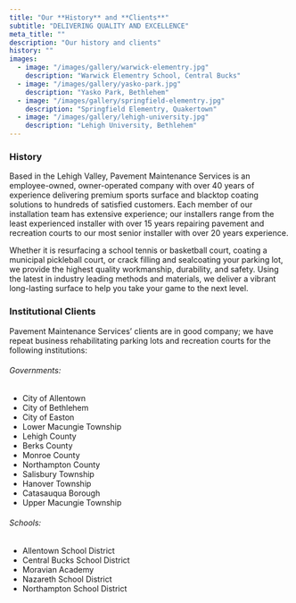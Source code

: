 ```yaml
---
title: "Our **History** and **Clients**"
subtitle: "DELIVERING QUALITY AND EXCELLENCE"
meta_title: ""
description: "Our history and clients"
history: ""
images:
  - image: "/images/gallery/warwick-elementry.jpg"
    description: "Warwick Elementry School, Central Bucks"
  - image: "/images/gallery/yasko-park.jpg"
    description: "Yasko Park, Bethlehem"
  - image: "/images/gallery/springfield-elementry.jpg"
    description: "Springfield Elementry, Quakertown"
  - image: "/images/gallery/lehigh-university.jpg"
    description: "Lehigh University, Bethlehem"
---
```


### History
Based in the Lehigh Valley, Pavement Maintenance Services is an employee-owned,  owner-operated company with over 40 years of experience delivering premium sports surface and blacktop coating solutions to hundreds of satisfied customers. Each member of our installation team has extensive experience; our installers range from the least experienced installer with over 15 years repairing pavement and recreation courts to our most senior installer with over 20 years experience.

Whether it is resurfacing a school tennis or basketball court, coating a municipal pickleball court, or crack filling and sealcoating your parking lot, we provide the highest quality workmanship, durability, and safety. Using the latest in industry leading methods and materials, we deliver a vibrant long-lasting surface to help you take your game to the next level.

### Institutional Clients

Pavement Maintenance Services’ clients are in good company; we have repeat business rehabilitating parking lots and recreation courts for the following institutions:

###### Governments:

* City of Allentown
* City of Bethlehem
* City of Easton
* Lower Macungie Township
* Lehigh County
* Berks County
* Monroe County
* Northampton County
* Salisbury Township
* Hanover Township
* Catasauqua Borough
* Upper Macungie Township

###### Schools:

* Allentown School District
* Central Bucks School District
* Moravian Academy
* Nazareth School District
* Northampton School District
